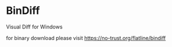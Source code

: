 BinDiff
=======

Visual Diff for Windows

for binary download please visit https://no-trust.org/flatline/bindiff
